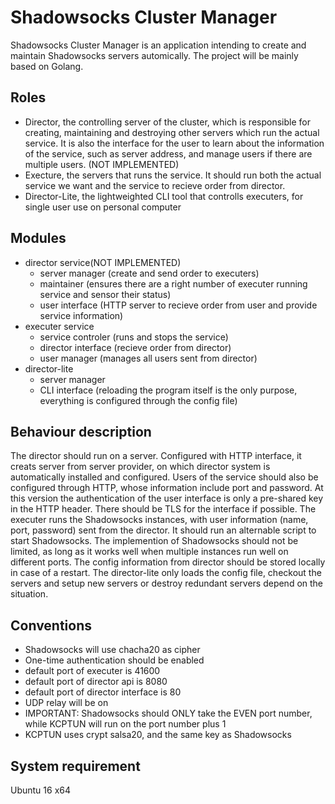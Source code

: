 # Shadowsocks Cluster Manager

Shadowsocks Cluster Manager is an application intending to create and maintain Shadowsocks servers automically. The project will be mainly based on Golang.  

## Roles

+ Director, the controlling server of the cluster, which is responsible for creating, maintaining and destroying other servers which run the actual service. It is also the interface for the user to learn about the information of the service, such as server address, and manage users if there are multiple users. (NOT IMPLEMENTED)
+ Execture, the servers that runs the service. It should run both the actual service we want and the service to recieve order from director.
+ Director-Lite, the lightweighted CLI tool that controlls executers, for single user use on personal computer

## Modules

+ director service(NOT IMPLEMENTED)
	- server manager (create and send order to executers)
	- maintainer (ensures there are a right number of executer running service and sensor their status)
	- user interface (HTTP server to recieve order from user and provide service information)
+ executer service
	- service controler (runs and stops the service)
	- director interface (recieve order from director)
	- user manager (manages all users sent from director)
+ director-lite
	- server manager
	- CLI interface (reloading the program itself is the only purpose, everything is configured through the config file)

## Behaviour description

The director should run on a server. Configured with HTTP interface, it creats server from server provider, on which director system is automatically installed and configured. Users of the service should also be configured through HTTP, whose information include port and password. At this version the authentication of the user interface is only a pre-shared key in the HTTP header. There should be TLS for the interface if possible. 
The executer runs the Shadowsocks instances, with user information (name, port, password) sent from the director. It should run an alternable script to start Shadowsocks. The implemention of Shadowsocks should not be limited, as long as it works well when multiple instances run well on different ports. The config information from director should be stored locally in case of a restart.
The director-lite only loads the config file, checkout the servers and setup new servers or destroy redundant servers depend on the situation.

## Conventions

+ Shadowsocks will use chacha20 as cipher
+ One-time authentication should be enabled
+ default port of executer is 41600
+ default port of director api is 8080
+ default port of director interface is 80
+ UDP relay will be on
+ IMPORTANT: Shadowsocks should ONLY take the EVEN port number, while KCPTUN will run on the port number plus 1
+ KCPTUN uses crypt salsa20, and the same key as Shadowsocks

## System requirement

Ubuntu 16 x64